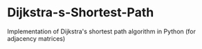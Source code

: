 # Dijkstra-s-Shortest-Path
Implementation of Dijkstra's shortest path algorithm in Python (for adjacency matrices)
